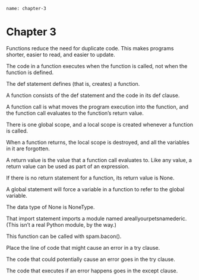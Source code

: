 ```ngMeta
name: chapter-3
```
# Chapter 3
Functions reduce the need for duplicate code. This makes programs shorter, easier to read, and easier to update.

The code in a function executes when the function is called, not when the function is defined.

The def statement defines (that is, creates) a function.

A function consists of the def statement and the code in its def clause.

A function call is what moves the program execution into the function, and the function call evaluates to the function’s return value.

There is one global scope, and a local scope is created whenever a function is called.

When a function returns, the local scope is destroyed, and all the variables in it are forgotten.

A return value is the value that a function call evaluates to. Like any value, a return value can be used as part of an expression.

If there is no return statement for a function, its return value is None.

A global statement will force a variable in a function to refer to the global variable.

The data type of None is NoneType.

That import statement imports a module named areallyourpetsnamederic. (This isn’t a real Python module, by the way.)

This function can be called with spam.bacon().

Place the line of code that might cause an error in a try clause.

The code that could potentially cause an error goes in the try clause.

The code that executes if an error happens goes in the except clause.

